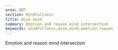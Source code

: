 ```yaml
---
area: DBT
section: Mindfullness
title: Wise mind
summary: Emotion and reason mind intersection
keywords: mindfullness,wise,mind,emotion,reason
---
```

Emotion and reason mind intersection
